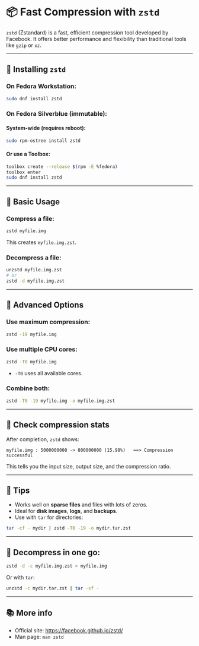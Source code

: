 # 📦 Fast Compression with `zstd`

`zstd` (Zstandard) is a fast, efficient compression tool developed by Facebook. It offers better performance and flexibility than traditional tools like `gzip` or `xz`.

---

## 🔧 Installing `zstd`

### On Fedora Workstation:
```bash
sudo dnf install zstd
```

### On Fedora Silverblue (immutable):
#### System-wide (requires reboot):
```bash
sudo rpm-ostree install zstd
```

#### Or use a Toolbox:
```bash
toolbox create --release $(rpm -E %fedora)
toolbox enter
sudo dnf install zstd
```

---

## 🚀 Basic Usage

### Compress a file:
```bash
zstd myfile.img
```

This creates `myfile.img.zst`.

### Decompress a file:
```bash
unzstd myfile.img.zst
# or
zstd -d myfile.img.zst
```

---

## 🎯 Advanced Options

### Use maximum compression:
```bash
zstd -19 myfile.img
```

### Use multiple CPU cores:
```bash
zstd -T0 myfile.img
```
- `-T0` uses all available cores.

### Combine both:
```bash
zstd -T0 -19 myfile.img -o myfile.img.zst
```

---

## 🧪 Check compression stats

After completion, `zstd` shows:
```
myfile.img : 5000000000 -> 800000000 (15.98%)   ==> Compression successful
```

This tells you the input size, output size, and the compression ratio.

---

## 📝 Tips

- Works well on **sparse files** and files with lots of zeros.
- Ideal for **disk images**, **logs**, and **backups**.
- Use with `tar` for directories:
```bash
tar -cf - mydir | zstd -T0 -19 -o mydir.tar.zst
```

---

## 🧹 Decompress in one go:
```bash
zstd -d -c myfile.img.zst > myfile.img
```

Or with `tar`:
```bash
unzstd -c mydir.tar.zst | tar -xf -
```

---

## 📚 More info
- Official site: https://facebook.github.io/zstd/
- Man page: `man zstd`

